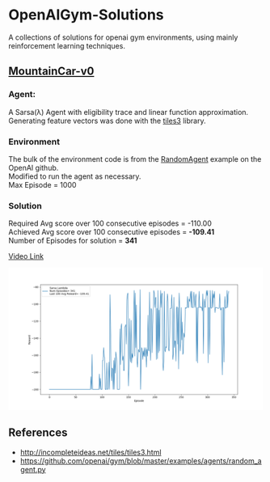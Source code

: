 # OpenAIGym-Solutions
A collections of solutions for openai gym environments, using mainly reinforcement learning techniques.

## [MountainCar-v0](https://github.com/amohamed11/OpenAIGym-Solutions/tree/master/MountainCar)  

### Agent:
A Sarsa(λ) Agent with eligibility trace and linear function approximation.  
Generating feature vectors was done with the [tiles3](http://incompleteideas.net/tiles/tiles3.html) library.

### Environment 
The bulk of the environment code is from the [RandomAgent](https://github.com/openai/gym/blob/master/examples/agents/random_agent.py) example on the OpenAI github.   
Modified to run the agent as necessary.  
Max Episode = 1000  

### Solution 
Required Avg score over 100 consecutive episodes = -110.00   
Achieved Avg score over 100 consecutive episodes = **-109.41**   
Number of Episodes for solution = **341**

[Video Link](https://streamable.com/sro3q)

![](https://github.com/amohamed11/OpenAIGym-Solutions/blob/master/MountainCar/rewardPerEpisode.png)


## References
* http://incompleteideas.net/tiles/tiles3.html
* https://github.com/openai/gym/blob/master/examples/agents/random_agent.py
